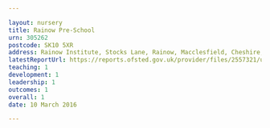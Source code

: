 ```yaml
---

layout: nursery
title: Rainow Pre-School
urn: 305262
postcode: SK10 5XR
address: Rainow Institute, Stocks Lane, Rainow, Macclesfield, Cheshire, SK10 5XR
latestReportUrl: https://reports.ofsted.gov.uk/provider/files/2557321/urn/305262.pdf
teaching: 1
development: 1
leadership: 1
outcomes: 1
overall: 1
date: 10 March 2016

---
```

